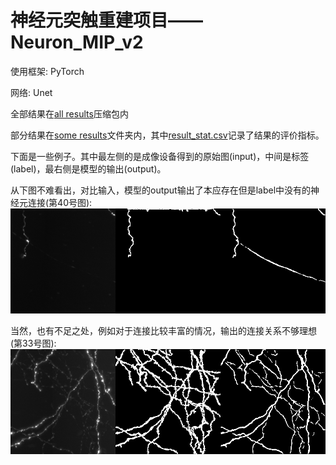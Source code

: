# 神经元突触重建项目——Neuron_MIP_v2

使用框架: PyTorch

网络: Unet


全部结果在[all results](https://github.com/fangyuxin/Neuron_MIP_v2/blob/master/all_results.zip)压缩包内

部分结果在[some results](https://github.com/fangyuxin/Neuron_MIP_v2/tree/master/some_results)文件夹内，其中[result_stat.csv](https://github.com/fangyuxin/Neuron_MIP_v2/tree/master/some_results)记录了结果的评价指标。

下面是一些例子。其中最左侧的是成像设备得到的原始图(input)，中间是标签(label)，最右侧是模型的输出(output)。

从下图不难看出，对比输入，模型的output输出了本应存在但是label中没有的神经元连接(第40号图):
![40](https://github.com/fangyuxin/Neuron_MIP_v2/blob/master/some_results/result_img_(0%7E90)/result_40.png)

当然，也有不足之处，例如对于连接比较丰富的情况，输出的连接关系不够理想(第33号图):
![40](https://github.com/fangyuxin/Neuron_MIP_v2/blob/master/some_results/result_img_(0%7E90)/result_33.png)
